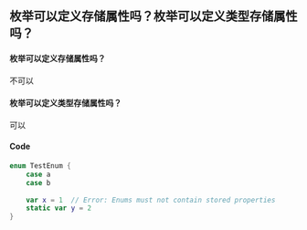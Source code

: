 ## 枚举可以定义存储属性吗？枚举可以定义类型存储属性吗？

#### 枚举可以定义存储属性吗？

不可以

#### 枚举可以定义类型存储属性吗？

可以



#### Code

```swift
enum TestEnum {
    case a
    case b
    
    var x = 1  // Error: Enums must not contain stored properties
    static var y = 2
}
```

